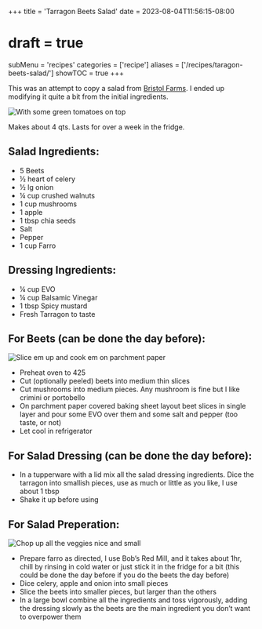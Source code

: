 +++
title = 'Tarragon Beets Salad'
date = 2023-08-04T11:56:15-08:00
# draft = true
subMenu = 'recipes'
categories = ['recipe']
aliases = ['/recipes/taragon-beets-salad/']
showTOC = true
+++

This was an attempt to copy a salad from [Bristol Farms](https://www.bristolfarms.com/). I ended up modifying it quite a bit from the initial ingredients.

![With some green tomatoes on top](/images/recipes/tarragon-beets-salad/beets-salad.jpg)

Makes about 4 qts. Lasts for over a week in the fridge.

## Salad Ingredients:
- 5 Beets
- ½ heart of celery
- ½ lg onion
- ¼ cup crushed walnuts
- 1 cup mushrooms
- 1 apple
- 1 tbsp chia seeds
- Salt
- Pepper
- 1 cup Farro

## Dressing Ingredients:
- ¼ cup EVO
- ¼ cup Balsamic Vinegar
- 1 tbsp Spicy mustard
- Fresh Tarragon to taste

## For Beets (can be done the day before):
![Slice em up and cook em on parchment paper](/images/recipes/tarragon-beets-salad/beets-on-parchment.jpg)
- Preheat oven to 425
- Cut (optionally peeled) beets into medium thin slices
- Cut mushrooms into medium pieces. Any mushroom is fine but I like crimini or portobello
- On parchment paper covered baking sheet layout beet slices in single layer and pour some EVO over them and some salt and pepper (too taste, or not)
- Let cool in refrigerator

## For Salad Dressing (can be done the day before):
- In a tupperware with a lid mix all the salad dressing ingredients. Dice the tarragon into smallish pieces, use as much or little as you like, I use about 1 tbsp
- Shake it up before using

## For Salad Preperation:
![Chop up all the veggies nice and small](/images/recipes/tarragon-beets-salad/chopped-veggies.jpg)

- Prepare farro as directed, I use Bob’s Red Mill, and it takes about 1hr, chill by rinsing in cold water or just stick it in the fridge for a bit (this could be done the day before if you do the beets the day before)
- Dice celery, apple and onion into small pieces
- Slice the beets into smaller pieces, but larger than the others
- In a large bowl combine all the ingredients and toss vigorously, adding the dressing slowly as the beets are the main ingredient you don’t want to overpower them


